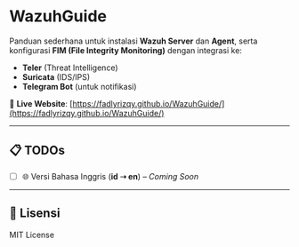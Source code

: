 # WazuhGuide

Panduan sederhana untuk instalasi **Wazuh Server** dan **Agent**, serta konfigurasi **FIM (File Integrity Monitoring)** dengan integrasi ke:

- **Teler** (Threat Intelligence)
- **Suricata** (IDS/IPS)
- **Telegram Bot** (untuk notifikasi)

📍 **Live Website**: [https://fadlyrizqy.github.io/WazuhGuide/](https://fadlyrizqy.github.io/WazuhGuide/)

---

## 📋 TODOs

- [ ] 🌐 Versi Bahasa Inggris (**id ➝ en**) – *Coming Soon*

---

## 📄 Lisensi

MIT License
